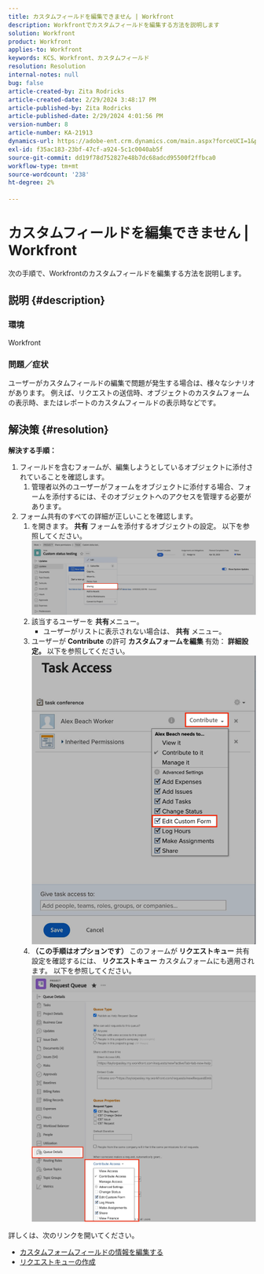 ```yaml
---
title: カスタムフィールドを編集できません | Workfront
description: Workfrontでカスタムフィールドを編集する方法を説明します
solution: Workfront
product: Workfront
applies-to: Workfront
keywords: KCS、Workfront、カスタムフィールド
resolution: Resolution
internal-notes: null
bug: false
article-created-by: Zita Rodricks
article-created-date: 2/29/2024 3:48:17 PM
article-published-by: Zita Rodricks
article-published-date: 2/29/2024 4:01:56 PM
version-number: 8
article-number: KA-21913
dynamics-url: https://adobe-ent.crm.dynamics.com/main.aspx?forceUCI=1&pagetype=entityrecord&etn=knowledgearticle&id=9ee9daee-19d7-ee11-9078-000d3a3110f0
exl-id: f35ac183-23bf-47cf-a924-5c1c0040ab5f
source-git-commit: dd19f78d752827e48b7dc68adcd95500f2ffbca0
workflow-type: tm+mt
source-wordcount: '238'
ht-degree: 2%

---
```


# カスタムフィールドを編集できません | Workfront


次の手順で、Workfrontのカスタムフィールドを編集する方法を説明します。

## 説明 {#description}


### <b>環境</b>

Workfront



### <b>問題／症状</b>

ユーザーがカスタムフィールドの編集で問題が発生する場合は、様々なシナリオがあります。 例えば、リクエストの送信時、オブジェクトのカスタムフォームの表示時、またはレポートのカスタムフィールドの表示時などです。


## 解決策 {#resolution}

<b>解決する手順：</b>
1. フィールドを含むフォームが、編集しようとしているオブジェクトに添付されていることを確認します。
   1. 管理者以外のユーザーがフォームをオブジェクトに添付する場合、フォームを添付するには、そのオブジェクトへのアクセスを管理する必要があります。
2. フォーム共有のすべての詳細が正しいことを確認します。
   1. を開きます。 <b>共有</b> フォームを添付するオブジェクトの設定。 以下を参照してください。![](assets/d4ce1013-76e3-ed11-a7c7-6045bd006704.png)
   2. 該当するユーザーを <b>共有</b>メニュー。
      - ユーザーがリストに表示されない場合は、 <b>共有</b> メニュー。
   3. ユーザーが <b>Contribute</b> の許可 <b>カスタムフォームを編集</b> 有効： <b>詳細設定。 </b>以下を参照してください。![](assets/469b16e9-75e3-ed11-a7c7-6045bd006704.png)
   4. <b>（この手順はオプションです） </b>このフォームが<b> リクエストキュー </b>共有設定を確認するには、<b> リクエストキュー </b>カスタムフォームにも適用されます。 以下を参照してください。![](assets/5104626f-75e3-ed11-a7c7-6045bd006704.png)




詳しくは、次のリンクを開いてください。

- [カスタムフォームフィールドの情報を編集する](https://experienceleague.adobe.com/docs/workfront/using/basics/work-with-custom-forms/edit-custom-forms.html?lang=en)
- [リクエストキューの作成](https://experienceleague.adobe.com/docs/workfront/using/manage-work/requests/create-and-manage-request-queues/create-request-queue.html?lang=en)
